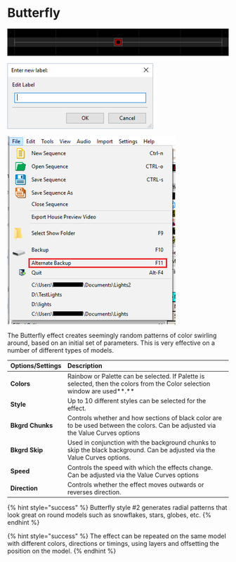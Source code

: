 # Butterfly

![Icon](../../.gitbook/assets/image%20%28255%29.png)

![Sequencer Grid](../../.gitbook/assets/image%20%28266%29.png)

![](../../.gitbook/assets/image%20%28720%29.png)

The Butterfly effect creates seemingly random patterns of color swirling around, based on an initial set of parameters. This is very effective on a number of different types of models.

| **Options/Settings** | **Description** |
| :--- | :--- |
| **Colors** | Rainbow or Palette can be selected.  If Palette is selected, then the colors from the Color selection window are used**.** |
| **Style** | Up to 10 different styles can be selected for the effect. |
| **Bkgrd Chunks** | Controls whether and how sections of black color are to be used between the colors.  Can be adjusted via the Value Curves options |
| **Bkgrd Skip** | Used in conjunction with the background chunks to skip the black background.  Can be adjusted via the Value Curves options. |
| **Speed** | Controls the speed with which the effects change.  Can be adjusted via the Value Curves options |
| **Direction** | Controls whether the effect moves outwards or reverses direction. |

{% hint style="success" %}
Butterfly style \#2 generates radial patterns that look great on round models such as snowflakes, stars, globes, etc.
{% endhint %}

{% hint style="success" %}
The effect can be repeated on the same model with different colors, directions or timings, using layers and offsetting the position on the model.
{% endhint %}

